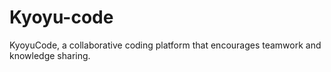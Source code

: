# Kyoyu-code
KyoyuCode, a collaborative coding platform that encourages teamwork and knowledge sharing.
